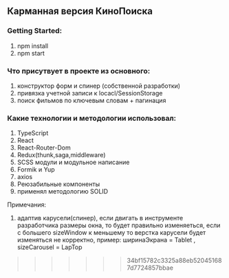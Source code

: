 
## Карманная версия КиноПоиска

### Getting Started:
1. npm install
2. npm start


### Что присутвует в проекте из основного:
1. конструктор форм и спинер (собственной разработки)
2. привязка учетной записи к locacl/SessionStorage
3. поиск фильмов по ключевым словам + пагинация

### Какие технологии и методологии использовал:
1. TypeScript
2. React
3. React-Router-Dom
4. Redux(thunk,saga,middleware)
5. SCSS модули и модульное написание
6. Formik и Yup
7. axios
8. Реюзабильные компоненты
9. применял методологию SOLID

Примечания:
1) адаптив карусели(спинер), если двигать в инструменте разработчика размеры окна, то будет правильно изменяеться, 
если с большего sizeWindow к меньшему то верстка карусели будет изменяться не корректно, пример: ширинаЭкрана = Tablet , sizeCarousel = LapTop
>>>>>>> 34bf15782c3325a88eb520451687d7724857bbae
